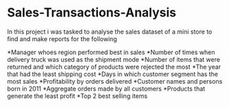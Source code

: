 # Sales-Transactions-Analysis
In this project i was tasked to analyse the sales dataset of a mini store to find and make reports for the following

*Manager whoes region performed best in sales
*Number of times when delivery truck was used as the shipment mode
*Number of items that were returned and which category of products were rejected the most
*The year that had the least shipping cost
*Days in which customer segment has the most sales
*Profitability by orders delivered
*Customer names and persons born in 2011
*Aggregate orders made by all customers
*Products that generate the least profit
*Top 2 best selling items


